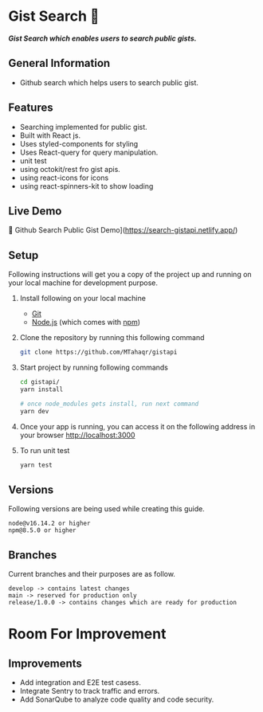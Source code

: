 # Gist Search 📘

**_Gist Search which enables users to search public gists._**

## General Information

- Github search which helps users to search public gist.

## Features


- Searching implemented for public gist.
- Built with React js.
- Uses styled-components for styling
- Uses React-query for query manipulation.
- unit test
- using octokit/rest fro gist apis.
- using react-icons for icons
- using react-spinners-kit to show loading

## Live Demo

🔗 Github Search Public Gist Demo](https://search-gistapi.netlify.app/)

## Setup

Following instructions will get you a copy of the project up and running on your local machine for development purpose.

1. Install following on your local machine
   - [Git](https://git-scm.com)
   - [Node.js](https://nodejs.org/en/download/) (which comes with [npm](http://npmjs.com))
2. Clone the repository by running this following command
   ```bash
   git clone https://github.com/MTahaqr/gistapi
   ```
3. Start project by running following commands

   ```bash
   cd gistapi/
   yarn install

   # once node_modules gets install, run next command
   yarn dev
   ```

4. Once your app is running, you can access it on the following address in your browser
   [http://localhost:3000](http://localhost:3000)

5. To run unit test
   ```bash
   yarn test
   ```

## Versions

Following versions are being used while creating this guide.

```
node@v16.14.2 or higher
npm@8.5.0 or higher
```

## Branches

Current branches and their purposes are as follow.

```
develop -> contains latest changes
main -> reserved for production only
release/1.0.0 -> contains changes which are ready for production
```

# Room For Improvement

## Improvements

- Add integration and E2E test casess.
- Integrate Sentry to track traffic and errors.
- Add SonarQube to analyze code quality and code security.